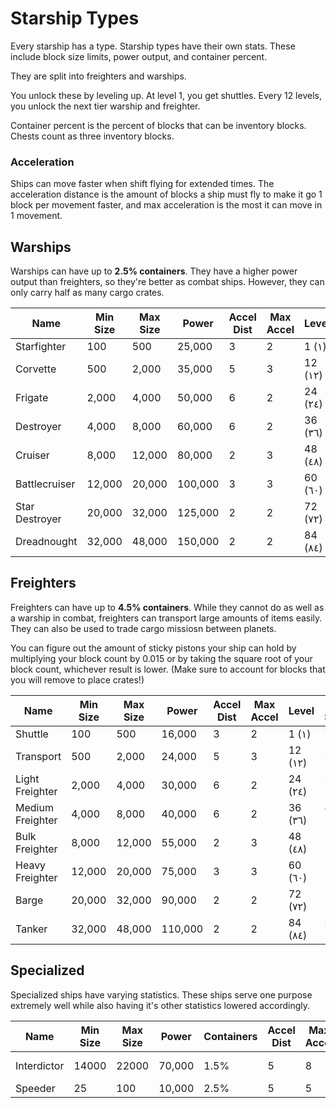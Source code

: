 # Starship Types
Every starship has a type.
Starship types have their own stats.
These include block size limits, power output, and container percent.

They are split into freighters and warships.

You unlock these by leveling up. At level 1, you get shuttles.
Every 12 levels, you unlock the next tier warship and freighter.

Container percent is the percent of blocks that can be inventory blocks.
Chests count as three inventory blocks.

### Acceleration
Ships can move faster when shift flying for extended times.
The acceleration distance is the amount of blocks a ship must fly
to make it go 1 block per movement faster, and max acceleration is
the most it can move in 1 movement.

## Warships
Warships can have up to **2.5% containers**.
They have a higher power output than freighters, so they're better as combat ships.
However, they can only carry half as many cargo crates.

| Name           | Min Size | Max Size | Power   | Accel Dist | Max Accel | Level   |
|----------------|----------|----------|---------|------------|-----------|---------|
| Starfighter    | 100      | 500      | 25,000  | 3          | 2         | 1 (١)   |
| Corvette       | 500      | 2,000    | 35,000  | 5          | 3         | 12 (١٢) |
| Frigate        | 2,000    | 4,000    | 50,000  | 6          | 2         | 24 (٢٤) |
| Destroyer      | 4,000    | 8,000    | 60,000  | 6          | 2         | 36 (٣٦) |
| Cruiser        | 8,000    | 12,000   | 80,000  | 2          | 3         | 48 (٤٨) |
| Battlecruiser  | 12,000   | 20,000   | 100,000 | 3          | 3         | 60 (٦٠) |
| Star Destroyer | 20,000   | 32,000   | 125,000 | 2          | 2         | 72 (٧٢) | 
| Dreadnought    | 32,000   | 48,000   | 150,000 | 2          | 2         | 84 (٨٤) |

## Freighters
Freighters can have up to **4.5% containers**.
While they cannot do as well as a warship in combat, freighters can transport large amounts of items easily.
They can also be used to trade cargo missiosn between planets. 

You can figure out the amount of sticky pistons your ship can hold by multiplying your block count by 0.015 or by taking the square root of your block count, whichever result is lower. (Make sure to account for blocks that you will remove to place crates!)

| Name             | Min Size | Max Size | Power   | Accel Dist | Max Accel | Level   | Max Stickies |
|------------------|----------|----------|---------|------------|-----------|---------|--------------|
| Shuttle          | 100      | 500      | 16,000  | 3          | 2         | 1 (١)   | 7            |
| Transport        | 500      | 2,000    | 24,000  | 5          | 3         | 12 (١٢) | 29 (+22)     |
| Light Freighter  | 2,000    | 4,000    | 30,000  | 6          | 2         | 24 (٢٤) | 59 (+30)     |
| Medium Freighter | 4,000    | 8,000    | 40,000  | 6          | 2         | 36 (٣٦) | 88 (+29)     |
| Bulk Freighter   | 8,000    | 12,000   | 55,000  | 2          | 3         | 48 (٤٨) | 109 (+21)    |
| Heavy Freighter  | 12,000   | 20,000   | 75,000  | 3          | 3         | 60 (٦٠) | 140 (+31)    |
| Barge            | 20,000   | 32,000   | 90,000  | 2          | 2         | 72 (٧٢) | 178 (+38)    |
| Tanker           | 32,000   | 48,000   | 110,000 | 2          | 2         | 84 (٨٤) | 218 (+40)    |

## Specialized

Specialized ships have varying statistics. These ships serve one purpose extremely well while also having it's other statistics lowered accordingly.

| Name        | Min Size | Max Size | Power   | Containers | Accel Dist | Max Accel | Level   | Specialization |
|-------------|----------|----------|---------|------------|------------|-----------|---------|----------------|
| Interdictor | 14000    | 22000    | 70,000  | 1.5%       | 5          | 8         | 50 (٥٠) | Mass Shadows   |
| Speeder     | 25       | 100      | 10,000  | 2.5%       | 5          | 5         | 1 (١)   | Speed          |
